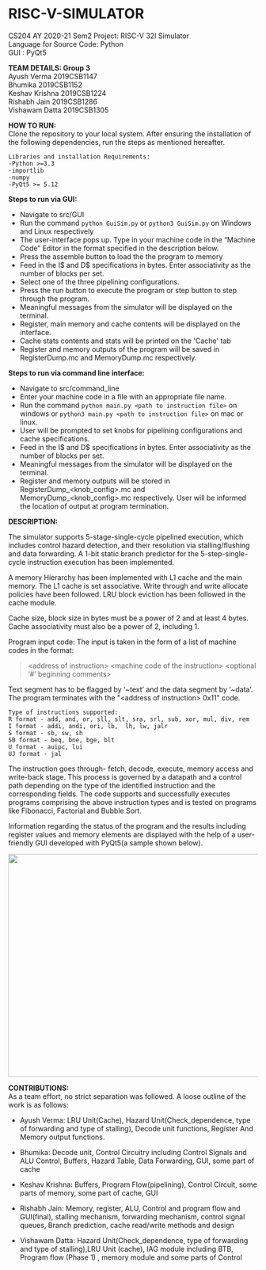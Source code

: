 # RISC-V-SIMULATOR

CS204 AY 2020-21 Sem2 Project: RISC-V 32I Simulator<br/>
Language for Source Code: Python</br>
GUI : PyQt5</br>

**TEAM DETAILS: Group 3**<br/>
Ayush Verma		2019CSB1147<br/>
Bhumika			2019CSB1152<br/>
Keshav Krishna	2019CSB1224<br/>
Rishabh Jain	2019CSB1286<br/>
Vishawam Datta	2019CSB1305<br/>

**HOW TO RUN:**<br/>
    Clone the repository to your local system. After ensuring the installation of the following dependencies, run the steps as mentioned hereafter.

    Libraries and installation Requirements:
	-Python >=3.3
	-importlib
	-numpy
	-PyQt5 >= 5.12
    
**Steps to run via GUI:**
- Navigate to src/GUI
- Run the command ```python GuiSim.py``` or ```python3 GuiSim.py``` on Windows and Linux 		 respectively
- The user-interface pops up. Type in your machine code in the “Machine Code” Editor in the format specified in the description below.
- Press the assemble button to load the the program to memory
- Feed in the I$ and D$ specifications in bytes. Enter associativity as the number of blocks per set.
- Select one of the three pipelining configurations.
- Press the run button to execute the program or step button to step through the program.
- Meaningful messages from the simulator will be displayed on the terminal.
- Register, main memory and cache contents will be displayed on the interface.
- Cache stats contents and stats will be printed on the 'Cache' tab
- Register and memory outputs of the program will be saved in RegisterDump.mc and MemoryDump.mc respectively.

**Steps to run via command line interface:**
- Navigate to src/command_line
- Enter your machine code in a file with an appropriate file name.
- Run the command ```python main.py <path to instruction file>``` on windows or ```python3 main.py <path to instruction file>``` on mac or linux.
- User will be prompted to set knobs for pipelining configurations and cache specifications.
- Feed in the I$ and D$ specifications in bytes. Enter associativity as the number of blocks per set.
- Meaningful messages from the simulator will be displayed on the terminal.
- Register and memory outputs will be stored in RegisterDump_\<knob_config>.mc and MemoryDump_\<knob_config>.mc respectively. User will be informed the location of output at program termination.

**DESCRIPTION:**</br>

The simulator supports 5-stage-single-cycle pipelined execution, which includes control hazard detection, and their resolution via stalling/flushing and data forwarding.
A 1-bit static branch predictor for the 5-step-single-cycle instruction execution has been implemented.

A memory Hierarchy has been implemented with L1 cache and the main memory. The L1 cache
is set associative. Write through and write allocate policies have been followed. LRU block
eviction has been followed in the cache module.

Cache size, block size in bytes must be a power of 2 and at least 4 bytes. Cache associativity
must also be a power of 2, including 1.

Program input code:
The input is taken in the form of a list of machine codes in the format:
> \<address of instruction\> \<machine code of the instruction\> \<optional ‘#’ beginning comments\>

Text segment has to be flagged by ‘~text’ and the data segment by ‘~data’.
The program terminates with the "\<address of instruction> 0x11" code.

```
Type of instructions supported:
R format - add, and, or, sll, slt, sra, srl, sub, xor, mul, div, rem
I format - addi, andi, ori, lb,  lh, lw, jalr
S format - sb, sw, sh
SB format - beq, bne, bge, blt
U format - auipc, lui
UJ format - jal
```

The instruction goes through- fetch, decode, execute, memory access and write-back stage. This process is governed by a datapath and a control path depending on the type of the identified instruction and the corresponding fields. The code supports and successfully executes programs comprising the above instruction types and is tested on programs like Fibonacci, Factorial and Bubble Sort.

Information regarding the status of the program and the results including register values and memory elements are displayed with the help of a user-friendly GUI developed with PyQt5(a sample shown below).

<p align="center">
<img src="https://github.com/r-rishabh-j/RISC-V-Simulator/blob/main/sample_gui.png" width="600" height="450">
</p>

**CONTRIBUTIONS:**</br>
As a team effort, no strict separation was followed. A loose outline of the work is as follows:

- Ayush Verma: LRU Unit(Cache), Hazard Unit(Check_dependence, type of forwarding and type
of stalling), Decode unit functions, Register And Memory output functions.

- Bhumika: Decode unit, Control Circuitry including Control Signals and ALU Control, Buffers,
Hazard Table, Data Forwarding, GUI, some part of cache

- Keshav Krishna: Buffers, Program Flow(pipelining), Control Circuit, some parts of memory, some part of cache, GUI

- Rishabh Jain: Memory, register, ALU, Control and program flow and GUI(final), stalling
mechanism, forwarding mechanism, control signal queues, Branch prediction, cache read/write
methods and design

- Vishawam Datta: Hazard Unit(Check_dependence, type of forwarding and type
of stalling),LRU Unit (cache), IAG module including BTB, Program flow (Phase 1) , memory module and some parts of
Control


